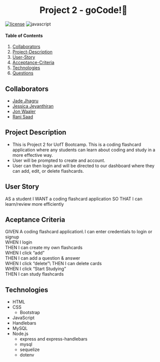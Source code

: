 <h1 align="center">Project 2 - goCode!👋</h1>
<p align="center">

[![license](https://img.shields.io/badge/license-MIT-blue)](https://shields.io) ![javascript](https://img.shields.io/badge/javascript-100%25-ff69b4)

#### Table of Contents
1. [Collaborators](#Collaborators)
2. [Project-Description](#Project-Description)
3. [User-Story](#User-Story)
4. [Acceptance-Criteria](#Acceptance-Criteria)
5. [Technologies](#Technologies)
6. [Questions](#questions)

## Collaborators
* [Jade Jhagru](http://github.com/jadejhagru)
* [Jessica Jeyanthiran](https://github.com/JessicaJeyanthiran)
* [Jon Waaler](https://github.com/JonWaaler)
* [Rani Saad](https://github.com/rsaad86)

## Project Description
* This is Project 2 for UofT Bootcamp. This is a coding flashcard application where any students can learn about coding and study in a more effective way. 
* User will be prompted to create and account.
* User can then login and will be directed to our dashboard where they can add, edit, or delete flashcards.

## User Story 
AS a student
I WANT a coding flashcard application
SO THAT I can learn/review more efficiently

## Aceptance Criteria 
GIVEN A coding flashcard application\ 
I can enter credentials to login or signup\
WHEN I login\
THEN I can create my own flashcards\
WHEN I click “add”\
THEN I can add a question & answer\
WHEN I click “delete”\ 
THEN I can delete cards\
WHEN I click “Start Studying”\
THEN I can study flashcards

## Technologies
* HTML
* CSS
  * Bootstrap
* JavaScript
* Handlebars
* MySQL
* Node.js
  * express and express-handlebars
  * mysql
  * sequelize
  * dotenv

